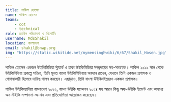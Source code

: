 ```yaml
---
title: শাকিল হোসেন
name: শাকিল হোসেন
teams:
    - cot
    - technical
role: তহবিল পরিচালনা ও রিপোর্টিং
username: MdsShakil
location: বাংলাদেশ
email: shakil@bnwp.org
img: "https://static.wikitide.net/mymensinghwiki/6/67/Shakil_Hosen.jpg"
---
```

শাকিল হোসেন একজন উইকিমিডিয়া স্টুয়ার্ড ও ঢাকা উইকিমিডিয়া সম্প্রদায়ের সহ-সমন্বয়ক। শাকিল ২০১৯ সাল থেকে উইকিমিডিয়া প্রকল্পে সক্রিয়, তিনি মূলত বাংলা উইকিপিডিয়ায় অবদান রাখেন, যেখানে তিনি একজন প্রশাসক ও গোপনাকারী হিসেবে দায়িত্ব পালন করছেন। এছাড়াও, তিনি বাংলা উইকিবইয়েরও একজন প্রশাসক। 

শাকিল উইকিম্যানিয়া বাংলাদেশ ২০২২, বাংলা উইকি সম্মেলন ২০২৪ সহ আরও কিছু অফ-উইকি ইভেন্ট এবং অসংখ্য অন-উইকি সম্পাদনা-অ-থন এবং প্রতিযোগিতা আয়োজন করেছেন।

